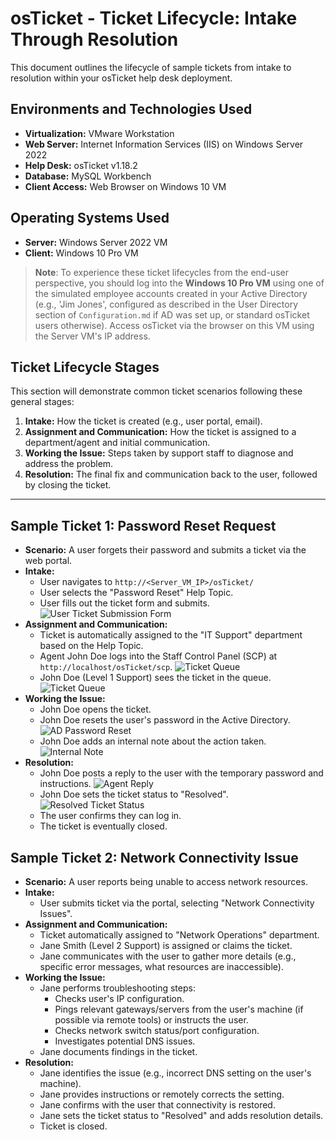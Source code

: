 # osTicket - Ticket Lifecycle: Intake Through Resolution

This document outlines the lifecycle of sample tickets from intake to resolution within your osTicket help desk deployment.

## Environments and Technologies Used

*   **Virtualization:** VMware Workstation
*   **Web Server:** Internet Information Services (IIS) on Windows Server 2022
*   **Help Desk:** osTicket v1.18.2
*   **Database:** MySQL Workbench
*   **Client Access:** Web Browser on Windows 10 VM

## Operating Systems Used

*   **Server:** Windows Server 2022 VM
*   **Client:** Windows 10 Pro VM

> **Note**: To experience these ticket lifecycles from the end-user perspective, you should log into the **Windows 10 Pro VM** using one of the simulated employee accounts created in your Active Directory (e.g., 'Jim Jones', configured as described in the User Directory section of `Configuration.md` if AD was set up, or standard osTicket users otherwise). Access osTicket via the browser on this VM using the Server VM's IP address.

## Ticket Lifecycle Stages

This section will demonstrate common ticket scenarios following these general stages:

1.  **Intake:** How the ticket is created (e.g., user portal, email).
2.  **Assignment and Communication:** How the ticket is assigned to a department/agent and initial communication.
3.  **Working the Issue:** Steps taken by support staff to diagnose and address the problem.
4.  **Resolution:** The final fix and communication back to the user, followed by closing the ticket.

---

## Sample Ticket 1: Password Reset Request

*   **Scenario:** A user forgets their password and submits a ticket via the web portal.
*   **Intake:**
    *   User navigates to `http://<Server_VM_IP>/osTicket/`
    *   User selects the "Password Reset" Help Topic.
    *   User fills out the ticket form and submits.
    ![User Ticket Submission Form](Screenshots/Sample/ticket-submit.png)
*   **Assignment and Communication:**
    *   Ticket is automatically assigned to the "IT Support" department based on the Help Topic.
    *   Agent John Doe logs into the Staff Control Panel (SCP) at `http://localhost/osTicket/scp`.
    ![Ticket Queue](Screenshots/Sample/agent-login.png)
    *   John Doe (Level 1 Support) sees the ticket in the queue.
    ![Ticket Queue](Screenshots/Sample/queue-view.png)
*   **Working the Issue:**
    *   John Doe opens the ticket.
    *   John Doe resets the user's password in the Active Directory.
    ![AD Password Reset](Screenshots/Sample/ad-reset.png)
    *   John Doe adds an internal note about the action taken.
    ![Internal Note](Screenshots/Sample/internal-note.png)
*   **Resolution:**
    *   John Doe posts a reply to the user with the temporary password and instructions.
    ![Agent Reply](Screenshots/Sample/agent-reply.png)
    *   John Doe sets the ticket status to "Resolved".
    ![Resolved Ticket Status](Screenshots/Sample/resolved-status.png)
    *   The user confirms they can log in.
    *   The ticket is eventually closed.

## Sample Ticket 2: Network Connectivity Issue

*   **Scenario:** A user reports being unable to access network resources.
*   **Intake:**
    *   User submits ticket via the portal, selecting "Network Connectivity Issues".
*   **Assignment and Communication:**
    *   Ticket automatically assigned to "Network Operations" department.
    *   Jane Smith (Level 2 Support) is assigned or claims the ticket.
    *   Jane communicates with the user to gather more details (e.g., specific error messages, what resources are inaccessible).
*   **Working the Issue:**
    *   Jane performs troubleshooting steps:
        *   Checks user's IP configuration.
        *   Pings relevant gateways/servers from the user's machine (if possible via remote tools) or instructs the user.
        *   Checks network switch status/port configuration.
        *   Investigates potential DNS issues.
    *   Jane documents findings in the ticket.
*   **Resolution:**
    *   Jane identifies the issue (e.g., incorrect DNS setting on the user's machine).
    *   Jane provides instructions or remotely corrects the setting.
    *   Jane confirms with the user that connectivity is restored.
    *   Jane sets the ticket status to "Resolved" and adds resolution details.
    *   Ticket is closed.

